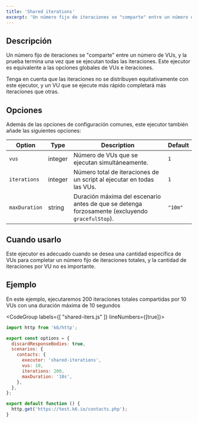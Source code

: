 ```yaml
---
title: 'Shared iterations'
excerpt: 'Un número fijo de iteraciones se "comparte" entre un número de VUs, y la prueba termina una vez que se ejecutan todas las iteraciones.'
---
```


## Descripción

Un número fijo de iteraciones se "comparte" entre un número de VUs, y la prueba termina una vez que se ejecutan todas las iteraciones. Este ejecutor es equivalente a las opciones globales de VUs e iteraciones.
 
Tenga en cuenta que las iteraciones no se distribuyen equitativamente con este ejecutor, y un VU que se ejecute más rápido completará más iteraciones que otras.


## Opciones

Además de las opciones de configuración comunes, este ejecutor también añade las siguientes opciones:

| Option        | Type    | Description                                                                        | Default |
| ------------- | ------- | ---------------------------------------------------------------------------------- | ------- |
| `vus`         | integer | Número de VUs que se ejecutan simultáneamente.                                                 | `1`     |
| `iterations`  | integer | Número total de iteraciones de un script al ejecutar en todas las VUs.                       | `1`     |
| `maxDuration` | string  | Duración máxima del escenario antes de que se detenga forzosamente (excluyendo `gracefulStop`). | `"10m"` |

## Cuando usarlo
 
Este ejecutor es adecuado cuando se desea una cantidad específica de VUs para completar un número fijo de iteraciones totales, y la cantidad de iteraciones por VU no es importante.
 
## Ejemplo
 
En este ejemplo, ejecutaremos 200 iteraciones totales compartidas por 10 VUs con una duración máxima de 10 segundos


<CodeGroup labels={[ "shared-iters.js" ]} lineNumbers={[true]}>

```javascript
import http from 'k6/http';

export const options = {
  discardResponseBodies: true,
  scenarios: {
    contacts: {
      executor: 'shared-iterations',
      vus: 10,
      iterations: 200,
      maxDuration: '10s',
    },
  },
};

export default function () {
  http.get('https://test.k6.io/contacts.php');
}
```

</CodeGroup>
